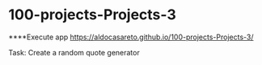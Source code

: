 # 100-projects-Projects-3

****Execute app
 https://aldocasareto.github.io/100-projects-Projects-3/


Task: Create a random quote generator
